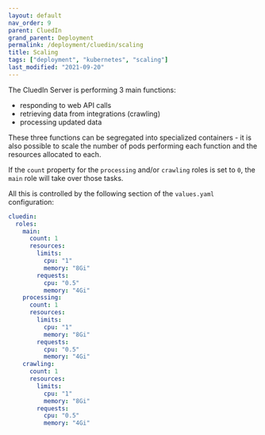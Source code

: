 ```yaml
---
layout: default
nav_order: 9
parent: CluedIn
grand_parent: Deployment
permalink: /deployment/cluedin/scaling
title: Scaling
tags: ["deployment", "kubernetes", "scaling"]
last_modified: "2021-09-20"
---
```


The CluedIn Server is performing 3 main functions:
- responding to web API calls
- retrieving data from integrations (crawling)
- processing updated data

These three functions can be segregated into specialized containers - it is also possible to scale the number of pods performing each function and the resources allocated to each. 

If the `count` property for the `processing` and/or `crawling` roles is set to `0`, the `main` role will take over those tasks. 

All this is controlled by the following section of the `values.yaml` configuration:

```yaml
cluedin:
  roles:
    main:
      count: 1
      resources:
        limits:
          cpu: "1"
          memory: "8Gi"
        requests:
          cpu: "0.5"
          memory: "4Gi"
    processing:
      count: 1
      resources:
        limits:
          cpu: "1"
          memory: "8Gi"
        requests:
          cpu: "0.5"
          memory: "4Gi"
    crawling:
      count: 1
      resources:
        limits:
          cpu: "1"
          memory: "8Gi"
        requests:
          cpu: "0.5"
          memory: "4Gi"
```
